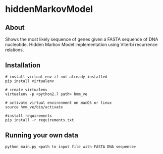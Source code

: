 # hiddenMarkovModel

## About

Shows the most likely sequence of genes given a FASTA sequence of DNA nucleotide. Hidden Markov Model implementation using Viterbi recurrence relations.

## Installation

```shell
# install virtual env if not already installed
pip install virtualenv

# create virtualenv
virtualenv -p <python2.7 path> hmm_ve

# activate virtual environment on macOS or linux
source hmm_ve/bin/activate

#install requirements
pip install -r requirements.txt
```

## Running your own data
```shell
python main.py <path to input file with FASTA DNA sequence>
```






